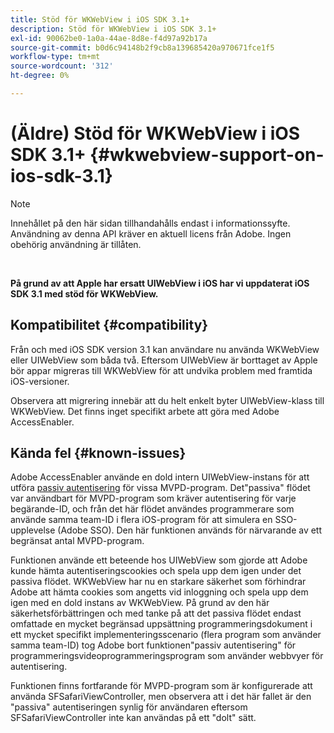 ```yaml
---
title: Stöd för WKWebView i iOS SDK 3.1+
description: Stöd för WKWebView i iOS SDK 3.1+
exl-id: 90062be0-1a0a-44ae-8d8e-f4d97a92b17a
source-git-commit: b0d6c94148b2f9cb8a139685420a970671fce1f5
workflow-type: tm+mt
source-wordcount: '312'
ht-degree: 0%

---
```


# (Äldre) Stöd för WKWebView i iOS SDK 3.1+ {#wkwebview-support-on-ios-sdk-3.1}

>[!NOTE]
>
>Innehållet på den här sidan tillhandahålls endast i informationssyfte. Användning av denna API kräver en aktuell licens från Adobe. Ingen obehörig användning är tillåten.

</br>

**På grund av att Apple har ersatt UIWebView i iOS har vi uppdaterat iOS SDK 3.1 med stöd för WKWebView.**

## Kompatibilitet {#compatibility}

Från och med iOS SDK version 3.1 kan användare nu använda WKWebView eller UIWebView som båda två. Eftersom UIWebView är borttaget av Apple bör appar migreras till WKWebView för att undvika problem med framtida iOS-versioner.

Observera att migrering innebär att du helt enkelt byter UIWebView-klass till WKWebView. Det finns inget specifikt arbete att göra med Adobe AccessEnabler.

## Kända fel {#known-issues}

Adobe AccessEnabler använde en dold intern UIWebView-instans för att utföra [passiv autentisering](/help/authentication/integration-guide-programmers/legacy/sso-access/sso-passive-authn.md) för vissa MVPD-program. Det&quot;passiva&quot; flödet var användbart för MVPD-program som kräver autentisering för varje begärande-ID, och från det här flödet användes programmerare som använde samma team-ID i flera iOS-program för att simulera en SSO-upplevelse (Adobe SSO). Den här funktionen används för närvarande av ett begränsat antal MVPD-program.

Funktionen använde ett beteende hos UIWebView som gjorde att Adobe kunde hämta autentiseringscookies och spela upp dem igen under det passiva flödet. WKWebView har nu en starkare säkerhet som förhindrar Adobe att hämta cookies som angetts vid inloggning och spela upp dem igen med en dold instans av WKWebView. På grund av den här säkerhetsförbättringen och med tanke på att det passiva flödet endast omfattade en mycket begränsad uppsättning programmeringsdokument i ett mycket specifikt implementeringsscenario (flera program som använder samma team-ID) tog Adobe bort funktionen&quot;passiv autentisering&quot; för programmeringsvideoprogrammeringsprogram som använder webbvyer för autentisering.

Funktionen finns fortfarande för MVPD-program som är konfigurerade att använda SFSafariViewController, men observera att i det här fallet är den &quot;passiva&quot; autentiseringen synlig för användaren eftersom SFSafariViewController inte kan användas på ett &quot;dolt&quot; sätt.
